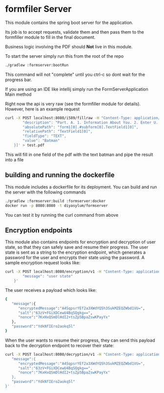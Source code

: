 # formfiler Server

This module contains the spring boot server for the application.

Its job is to accept requests, validate them and then pass them to the formfiller module to fill
in the final document.

Business logic involving the PDF should **Not** live in this module.

To start the server simply run this from the root of the repo

```bash
./gradlew :formserver:bootRun
```

This command will not "complete" until you ctrl-c so dont wait for the progress bar.

If you are using an IDE like intellij simply run the FormServerApplication Main method

Right now the api is very raw (see the formfiller module for details). However, here is an example request

```bash
curl -X POST localhost:8080/i589/fillraw -H "Content-Type: application/json" --data '[{
        "description": "Part. A. 1. Information About You. 2. Enter U. S. Social Security Number, if any.",
        "absolutePath": "form1[0].#subform[0].TextField1[0]",
        "relativePath": "TextField1[0]",
        "fieldType": "TEXT",
        "value": "Batman"
    }]' > test.pdf
```

This will fill in one field of the pdf with the text batman and pipe the result into a file

## building and running the dockerfile

This module includes a dockerfile for its deployment. You can build and run the server with the following commands

```bash
./gradlew :formserver:build :formserver:docker
docker run -p 8080:8080 -t diyasylum/formserver
```

You can test it by running the curl command from above

## Encryption endpoints

This module also contains endpoints for encryption and decryption of user state, so that they can safely save and resume their progress. The user state is sent as a string to the encryption endpoint, which generates a password for the user and encrypts their state using the password. A sample encryption request looks like:

```bash
curl -X POST localhost:8080/encryption/v1 -H "Content-Type: application/json" --data '{
        "message": "user state"
    }'
```

The user receives a payload which looks like:

```bash
{
   "message":{
      "encryptedMessage":"A4SqpsrYEf2a3XWdYQ5h3SukMZEQZWbd1VU=",
      "salt":"63zV+FGiXDCewU4BqSQgkg==",
      "nonce":"7KxHxQSmDlHdI2+tsZp5BpaZswKPayYx"
   },
   "password":"YdkNfIEro2aokq5l"
}
```

When the user wants to resume their progress, they can send this payload back to the decryption endpoint to recover their state:

```bash
curl -X POST localhost:8080/decryption/v1 -H "Content-Type: application/json" --data '{
   "message":{
      "encryptedMessage":"A4SqpsrYEf2a3XWdYQ5h3SukMZEQZWbd1VU=",
      "salt":"63zV+FGiXDCewU4BqSQgkg==",
      "nonce":"7KxHxQSmDlHdI2+tsZp5BpaZswKPayYx"
   },
   "password":"YdkNfIEro2aokq5l"
}'
```
